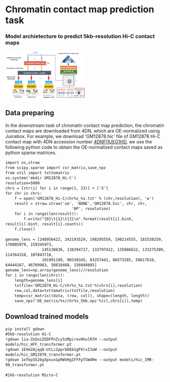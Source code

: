 # Chromatin contact map prediction task

### Model archietecture to predict 5kb-resolution Hi-C contact maps
<img
  src="../Profiles/COP.png"
  title=""
  style="display: inline-block; margin: 0 auto; max-width: 250px">
## Data preparing

In the downstream task of chromatin contact map prediction, the chromatin contact maps are downloaded from 4DN, which are OE-normalized using Juicebox. For example, we download 'GM12878.hic' file of GM12878 Hi-C contact map with 4DN accession number [4DNFI1UEG1HD](https://data.4dnucleome.org/files-processed/4DNFI1UEG1HD/), we use the following python code to obtain the OE-normalized contact maps saved as python sparse matrices. 
```
import os,straw
from scipy.sparse import csr_matrix,save_npz
from util import txttomatrix
os.system('mkdir GM12878_Hi-C')
resolution=5000
chrs = [str(i) for i in range(1, 23)] + ['X']
for chr in chrs:
    f = open('GM12878_Hi-C/chr%s_%s.txt' % (chr,resolution), 'w')
    result = straw.straw('oe', 'NONE','GM12878.hic', chr, chr,
                             'BP', resolution)
    for i in range(len(result)):
        f.write("{0}\t{1}\t{2}\n".format(result[i].binX, result[i].binY, result[i].counts))
    f.close()
    
genome_lens = [248956422, 242193529, 198295559, 190214555, 181538259, 170805979, 159345973,
                145138636, 138394717, 133797422, 135086622, 133275309, 114364328, 107043718,
                101991189, 90338345, 83257441, 80373285, 58617616, 64444167, 46709983, 50818468, 156040895]
genome_lens=np.array(genome_lens)//resolution
for i in range(len(chrs)):
    length=genome_lens[i]
    txtfile='GM12878_Hi-C/chr%s_%s.txt'%(chrs[i],resolution)
    row,col,data=txttomatrix(txtfile,resolution)
    temp=csr_matrix((data, (row, col)), shape=(length, length))
    save_npz('OE_matrix/%s/chr%s_5kb.npz'%(cl,chrs[i]),temp)
```

## Download trained models
```
pip install gdown
#5kb-resolution Hi-C 
!gdown 1ia-ZoSoiZGDFPnZcySzMpirovHhulRfH --output models/hic_HFF_transformer.pt
!gdown 1EXm2AjqqO-UtLi2pprbDEb1gPXrxI3aW --output models/hic_GM12878_transformer.pt
!gdown 1ofkpS526gXpnusGpRWVHgIFFFpTSW4Rm --output models/hic_IMR-90_transformer.pt

#1kb-resolution Micro-C
```
